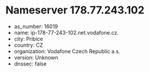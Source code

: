 # Nameserver 178.77.243.102

* as_number: 16019
* name: ip-178-77-243-102.net.vodafone.cz.
* city: Pribice
* country: CZ
* organization: Vodafone Czech Republic a.s.
* version: Unknown
* dnssec: false
